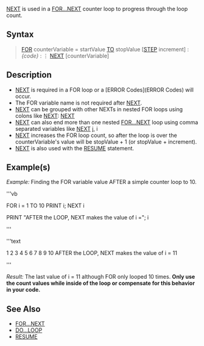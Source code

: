 [NEXT](NEXT) is used in a [FOR...NEXT](FOR...NEXT) counter loop to progress through the loop count.


## Syntax
 
>  [FOR](FOR) counterVariable = startValue [TO](TO) stopValue [[STEP](STEP) increment]
> : *{code}*
> : ⋮
>  [NEXT](NEXT) [counterVariable]


## Description

* [NEXT](NEXT) is required in a FOR loop or a [ERROR Codes](ERROR Codes) will occur. 
* The FOR variable name is not required after [NEXT](NEXT).
* [NEXT](NEXT) can be grouped with other NEXTs in nested FOR loops using colons like [NEXT](NEXT): [NEXT](NEXT)
* [NEXT](NEXT) can also end more than one nested [FOR...NEXT](FOR...NEXT) loop using comma separated variables like [NEXT](NEXT) j, i
* [NEXT](NEXT) increases the FOR loop count, so after the loop is over the counterVariable's value will be stopValue + 1 (or stopValue + increment).
* [NEXT](NEXT)  is also used with the [RESUME](RESUME) statement.


## Example(s)

*Example:* Finding the FOR variable value AFTER a simple counter loop to 10.

'''vb

FOR i = 1 TO 10
PRINT i;
NEXT i

PRINT "AFTER the LOOP, NEXT makes the value of i ="; i 

'''

'''text


1 2 3 4 5 6 7 8 9 10 AFTER the LOOP, NEXT makes the value of i = 11

'''

*Result:* The last value of i = 11 although FOR only looped 10 times. **Only use the count values while inside of the loop or compensate for this behavior in your code.**


## See Also

* [FOR...NEXT](FOR...NEXT)
* [DO...LOOP](DO...LOOP)
* [RESUME](RESUME)





